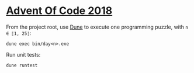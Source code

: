 # [Advent Of Code 2018](https://adventofcode.com/2018/)

From the project root, use [Dune](https://github.com/ocaml/dune) to execute one programming puzzle, with `n ∈ ⟦1, 25⟧`:

```
dune exec bin/day<n>.exe
```

Run unit tests:

```
dune runtest
```
